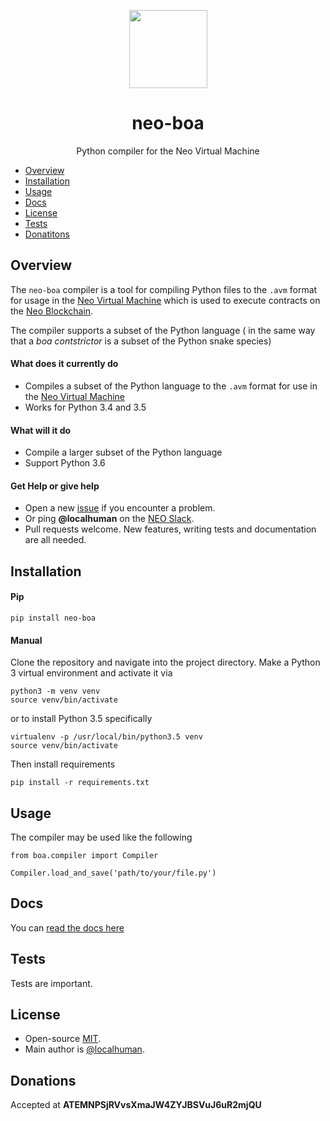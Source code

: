 <p align="center">
  <img
    src="http://res.cloudinary.com/vidsy/image/upload/v1503160820/CoZ_Icon_DARKBLUE_200x178px_oq0gxm.png"
    width="125px;">
</p>

<h1 align="center">neo-boa</h1>

<p align="center">
  Python compiler for the Neo Virtual Machine
</p>

- [Overview](#overview)
- [Installation](#installation)
- [Usage](#usage)
- [Docs](#docs)
- [License](#license)
- [Tests](#tests)
- [Donatitons](#donations)

## Overview

The `neo-boa` compiler is a tool for compiling Python files to the `.avm` format for usage in the [Neo Virtual Machine](https://github.com/neo-project/neo-vm/) which is used to execute contracts on the [Neo Blockchain](https://github.com/neo-project/neo/).

The compiler supports a subset of the Python language ( in the same way that a _boa contstrictor_ is a subset of the Python snake species)


#### What does it currently do

- Compiles a subset of the Python language to the `.avm` format for use in the [Neo Virtual Machine](https://github.com/neo-project/neo-vm)
- Works for Python 3.4 and 3.5
 
#### What will it do

- Compile a larger subset of the Python language
- Support Python 3.6

#### Get Help or give help

- Open a new [issue](https://github.com/CityOfZion/neo-boa/issues/new) if you encounter a problem.
- Or ping **@localhuman** on the [NEO Slack](https://join.slack.com/t/neoblockchainteam/shared_invite/MjE3ODMxNDUzMDE1LTE1MDA4OTY3NDQtNTMwM2MyMTc2NA).
- Pull requests welcome. New features, writing tests and documentation are all needed. 


## Installation

#### Pip

``` 
pip install neo-boa
```

#### Manual

Clone the repository and navigate into the project directory. Make a Python 3 virtual environment and activate
it via

```
python3 -m venv venv
source venv/bin/activate
```

or to install Python 3.5 specifically

```
virtualenv -p /usr/local/bin/python3.5 venv
source venv/bin/activate
```

Then install requirements
```
pip install -r requirements.txt
```



## Usage

The compiler may be used like the following

```
from boa.compiler import Compiler

Compiler.load_and_save('path/to/your/file.py')
```

## Docs

You can [read the docs here](http://neo-boa.readthedocs.io/en/latest/)


## Tests

Tests are important.  

## License

- Open-source [MIT](https://github.com/CityOfZion/neo-python/blob/master/LICENSE.md).
- Main author is [@localhuman](https://github.com/localhuman).


## Donations

Accepted at __ATEMNPSjRVvsXmaJW4ZYJBSVuJ6uR2mjQU__